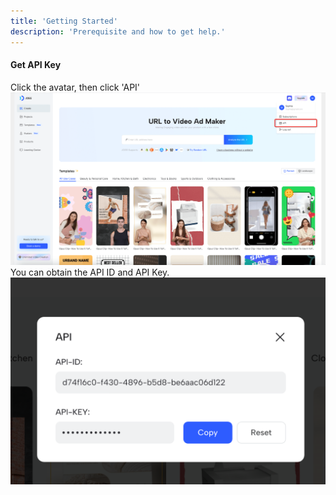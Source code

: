 ```yaml
---
title: 'Getting Started'
description: 'Prerequisite and how to get help.'
---
```

#### Get API Key
Click the avatar, then click 'API'
![](/images/img01.png)
You can obtain the API ID and API Key.
![](/images/img_1.png)